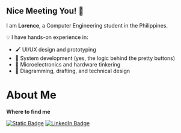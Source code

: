 ## Nice Meeting You! 👋

I am **Lorence**, a Computer Engineering student in the Philippines.

💡 I have hands-on experience in:
- 🖌️ UI/UX design and prototyping  
- 🧠 System development (yes, the logic behind the pretty buttons)  
- 🔧 Microelectronics and hardware tinkering  
- 📐 Diagramming, drafting, and technical design

<h1>About Me</h1>

**Where to find me**<br>

[![Static Badge](https://img.shields.io/badge/Contact%20Me-white?style=for-the-badge&logo=Gmail&color=white)](mailto:lorenceglenmuros@gmail.com)
[![LinkedIn Badge](https://img.shields.io/badge/LinkedIn-blue?style=for-the-badge&logo=linkedin&logoColor=white)](https://www.linkedin.com/in/lorence-glen/)
<!--
**LorenCych/LorenCych** is a ✨ _special_ ✨ repository because its `README.md` (this file) appears on your GitHub profile.

Here are some ideas to get you started:

- 🔭 I’m currently working on ...
- 🌱 I’m currently learning ...
- 👯 I’m looking to collaborate on ...
- 🤔 I’m looking for help with ...
- 💬 Ask me about ...
- 📫 How to reach me: ...
- 😄 Pronouns: ...
- ⚡ Fun fact: ...
-->
